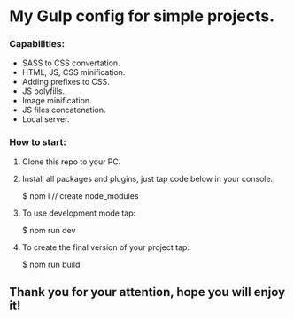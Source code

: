 # My Gulp config for simple projects.

### Capabilities:
- SASS to CSS convertation.
- HTML, JS, CSS minification.
- Adding prefixes to CSS.
- JS polyfills.
- Image minification.
- JS files concatenation.
- Local server.

### How to start:
1. Clone this repo to your PC.
2. Install all packages and plugins, just tap code below in your console.  


    $ npm i // create node_modules 
3. To use development mode tap:


    $ npm run dev 
4. To create the final version of your project tap:


    $ npm run build

## Thank you for your attention, hope you will enjoy it!